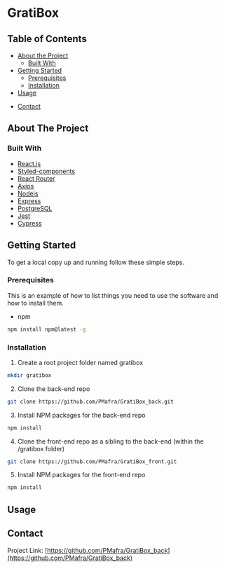 # GratiBox
<!-- TABLE OF CONTENTS -->
## Table of Contents

* [About the Project](#about-the-project)
  * [Built With](#built-with)
* [Getting Started](#getting-started)
  * [Prerequisites](#prerequisites)
  * [Installation](#installation)
* [Usage](#usage)
<!-- * [License](#license) -->
* [Contact](#contact)

<!-- ABOUT THE PROJECT -->
## About The Project

### Built With

* [React.js](https://reactjs.org/)
* [Styled-components](https://styled-components.com/)
* [React Router](https://v5.reactrouter.com/web/guides/quick-start)
* [Axios](https://axios-http.com/docs/intro)
* [Nodejs](https://nodejs.org/en/)
* [Express](https://expressjs.com/)
* [PostgreSQL](https://www.postgresql.org/)
* [Jest](https://jestjs.io/)
* [Cypress](https://www.cypress.io/)

<!-- GETTING STARTED -->
## Getting Started

To get a local copy up and running follow these simple steps.

### Prerequisites

This is an example of how to list things you need to use the software and how to install them.
* npm
```sh
npm install npm@latest -g
```

### Installation

1. Create a root project folder named gratibox
```sh
mkdir gratibox
```
2. Clone the back-end repo
```sh
git clone https://github.com/PMafra/GratiBox_back.git
```
3. Install NPM packages for the back-end repo
```sh
npm install
```
4. Clone the front-end repo as a sibling to the back-end (within the /gratibox folder)
```sh
git clone https://github.com/PMafra/GratiBox_front.git
```
5. Install NPM packages for the front-end repo
```sh
npm install
```

<!-- USAGE EXAMPLES -->
## Usage

<!-- CONTACT -->
## Contact

Project Link: [https://github.com/PMafra/GratiBox_back](https://github.com/PMafra/GratiBox_back)
